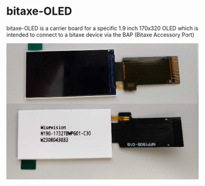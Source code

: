 # bitaxe-OLED
bitaxe-OLED is a carrier board for a specific 1.9 inch 170x320 OLED
which is intended to connect to a bitaxe device via the BAP (Bitaxe Accessory Port)

![OLED photo](doc/OLED-photo.jpg)


